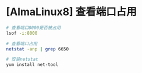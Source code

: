 # [AlmaLinux8] 查看端口占用

```bash
# 查看端口8000是否被占用
lsof -i:8000

# 查看端口占用
netstat -anp | grep 6650

# 安装netstat
yum install net-tool
```
